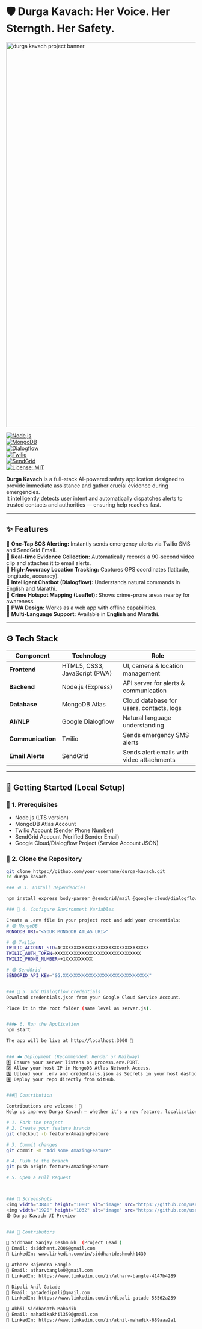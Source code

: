 # 🛡️ Durga Kavach: Her Voice. Her Sterngth. Her Safety.  

<img width="1536" height="1024" alt="durga kavach project banner" src="https://github.com/user-attachments/assets/228521d2-ef3c-46bb-81b2-bc3c305f1a24" />
  

[![Node.js](https://img.shields.io/badge/Backend-Node.js-43853D?logo=node.js&logoColor=white)]()  
[![MongoDB](https://img.shields.io/badge/Database-MongoDB-4EA94B?logo=mongodb&logoColor=white)]()  
[![Dialogflow](https://img.shields.io/badge/NLP-Google%20Dialogflow-FF9800?logo=dialogflow&logoColor=white)]()  
[![Twilio](https://img.shields.io/badge/Communication-Twilio-F22F46?logo=twilio&logoColor=white)]()  
[![SendGrid](https://img.shields.io/badge/Email-SendGrid-1A82E2?logo=sendgrid&logoColor=white)]()  
[![License: MIT](https://img.shields.io/badge/License-MIT-green.svg)](LICENSE)  

**Durga Kavach** is a full-stack AI-powered safety application designed to provide immediate assistance and gather crucial evidence during emergencies.  
It intelligently detects user intent and automatically dispatches alerts to trusted contacts and authorities — ensuring help reaches fast.  

---

## ✨ Features  

🔹 **One-Tap SOS Alerting:** Instantly sends emergency alerts via Twilio SMS and SendGrid Email.  
🔹 **Real-time Evidence Collection:** Automatically records a 90-second video clip and attaches it to email alerts.  
🔹 **High-Accuracy Location Tracking:** Captures GPS coordinates (latitude, longitude, accuracy).  
🔹 **Intelligent Chatbot (Dialogflow):** Understands natural commands in English and Marathi.  
🔹 **Crime Hotspot Mapping (Leaflet):** Shows crime-prone areas nearby for awareness.  
🔹 **PWA Design:** Works as a web app with offline capabilities.  
🔹 **Multi-Language Support:** Available in **English** and **Marathi**.  

---

## ⚙️ Tech Stack  

| Component | Technology | Role |
|------------|-------------|------|
| **Frontend** | HTML5, CSS3, JavaScript (PWA) | UI, camera & location management |
| **Backend** | Node.js (Express) | API server for alerts & communication |
| **Database** | MongoDB Atlas | Cloud database for users, contacts, logs |
| **AI/NLP** | Google Dialogflow | Natural language understanding |
| **Communication** | Twilio | Sends emergency SMS alerts |
| **Email Alerts** | SendGrid | Sends alert emails with video attachments |

---

## 🚀 Getting Started (Local Setup)

### 🧩 1. Prerequisites  
- Node.js (LTS version)  
- MongoDB Atlas Account  
- Twilio Account (Sender Phone Number)  
- SendGrid Account (Verified Sender Email)  
- Google Cloud/Dialogflow Project (Service Account JSON)  

### 🧠 2. Clone the Repository  
```bash
git clone https://github.com/your-username/durga-kavach.git
cd durga-kavach

### ⚙️ 3. Install Dependencies

npm install express body-parser @sendgrid/mail @google-cloud/dialogflow uuid node-cron nodemon

### 🔐 4. Configure Environment Variables

Create a .env file in your project root and add your credentials:
# 🟢 MongoDB
MONGODB_URI="<YOUR_MONGODB_ATLAS_URI>"

# 🟢 Twilio
TWILIO_ACCOUNT_SID=ACXXXXXXXXXXXXXXXXXXXXXXXXXXXXXXXX
TWILIO_AUTH_TOKEN=XXXXXXXXXXXXXXXXXXXXXXXXXXXXXXXX
TWILIO_PHONE_NUMBER=+1XXXXXXXXXX

# 🟢 SendGrid
SENDGRID_API_KEY="SG.XXXXXXXXXXXXXXXXXXXXXXXXXXXXXXXX"


### 📁 5. Add Dialogflow Credentials
Download credentials.json from your Google Cloud Service Account.

Place it in the root folder (same level as server.js).


###▶️ 6. Run the Application
npm start

The app will be live at http://localhost:3000 🎯


### ☁️ Deployment (Recommended: Render or Railway)
1️⃣ Ensure your server listens on process.env.PORT.
2️⃣ Allow your host IP in MongoDB Atlas Network Access.
3️⃣ Upload your .env and credentials.json as Secrets in your host dashboard.
4️⃣ Deploy your repo directly from GitHub.


###🤝 Contribution

Contributions are welcome! 🚀
Help us improve Durga Kavach — whether it’s a new feature, localization, or bug fix.

# 1. Fork the project
# 2. Create your feature branch
git checkout -b feature/AmazingFeature

# 3. Commit changes
git commit -m "Add some AmazingFeature"

# 4. Push to the branch
git push origin feature/AmazingFeature

# 5. Open a Pull Request



### 📸 Screenshots
<img width="3840" height="1080" alt="image" src="https://github.com/user-attachments/assets/0b487524-35ef-4a31-8547-b54394d2d578" />
<img width="1920" height="1032" alt="image" src="https://github.com/user-attachments/assets/ce999250-ff85-48f2-b78a-ce911e8c3185" />
🟣 Durga Kavach UI Preview


### 👥 Contributors

👤 Siddhant Sanjay Deshmukh  (Project Lead )
📧 Email: dsiddhant.2006@gmail.com
🔗 LinkedIn: www.linkedin.com/in/siddhantdeshmukh1430

👤 Atharv Rajendra Bangle
📧 Email: atharvbangle0@gmail.com
🔗 LinkedIn: https://www.linkedin.com/in/atharv-bangle-4147b4289

👤 Dipali Anil Gatade
📧 Email: gatadedipali@gmail.com
🔗 LinkedIn: https://www.linkedin.com/in/dipali-gatade-55562a259

👤 Akhil Siddhanath Mahadik
📧 Email: mahadikakhil359@gmail.com
🔗 LinkedIn: https://www.linkedin.com/in/akhil-mahadik-689aaa2a1

 
